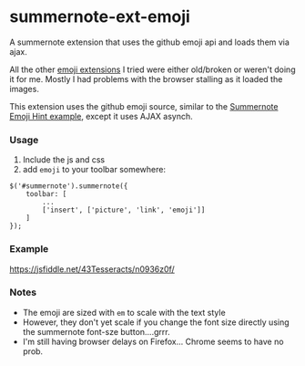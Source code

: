 # summernote-ext-emoji
A summernote extension that uses the github emoji api and loads them via ajax.

All the other [emoji extensions](https://github.com/summernote/awesome-summernote) I tried were either old/broken or weren't doing it for me.  Mostly I had problems with the browser stalling as it loaded the images.

This extension uses the github emoji source, similar to the [Summernote Emoji Hint example](http://summernote.org/examples/#hint-for-emoji), except it uses AJAX asynch.

### Usage
1. Include the js and css
2. add `emoji` to your toolbar somewhere:

````
$('#summernote').summernote({
    toolbar: [
        ...
        ['insert', ['picture', 'link', 'emoji']]
    ]
});
````

### Example
https://jsfiddle.net/43Tesseracts/n0936z0f/

### Notes
* The emoji are sized with `em` to scale with the text style
* However, they don't yet scale if you change the font size directly using the summernote font-sze button....grrr.
* I'm still having browser delays on Firefox... Chrome seems to have no prob.
